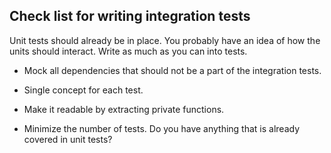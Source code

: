 ## Check list for writing integration tests ##

Unit tests should already be in place.
You probably have an idea of how the units should interact.
Write as much as you can into tests.

- Mock all dependencies that should not be a part of the integration tests.

- Single concept for each test.

- Make it readable by extracting private functions.

- Minimize the number of tests. Do you have anything that is already
  covered in unit tests?
